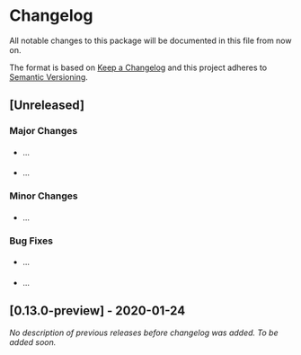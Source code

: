 # Changelog

All notable changes to this package will be documented in this file from now on.

The format is based on [Keep a Changelog](http://keepachangelog.com/en/1.0.0/)
and this project adheres to
[Semantic Versioning](http://semver.org/spec/v2.0.0.html).

## [Unreleased]
### Major Changes
#### 
- ...

#### 
- ...

### Minor Changes
#### 
- ...

####

### Bug Fixes
#### 
- ...

####
- ...

## [0.13.0-preview] - 2020-01-24

_No description of previous releases before changelog was added. To be added soon._
